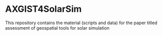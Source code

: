 # AXGIST4SolarSim
This repository contains the material (scripts and data) for the paper titled assessment of geospatial tools for solar simulation
